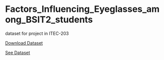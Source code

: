 # Factors_Influencing_Eyeglasses_among_BSIT2_students
dataset for project in ITEC-203

[Download Dataset](Factors_Influencing_Eyeglasses_among_BSIT2_students.csv)

[See Dataset](https://raw.githubusercontent.com/ravvvvv12/Factors_Influencing_Eyeglasses_among_BSIT2_students/main/Factors_Influencing_Eyeglasses_among_BSIT2_students.csv)
